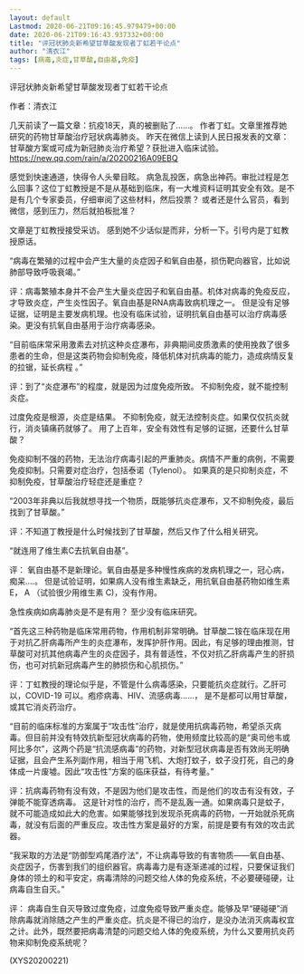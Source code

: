 ```yaml
---
layout: default
Lastmod: 2020-06-21T09:16:45.979479+00:00
date: 2020-06-21T09:16:43.937332+00:00
title: "评冠状肺炎新希望甘草酸发现者丁虹若干论点"
author: "清衣江"
tags: [病毒,炎症,甘草酸,自由基,免疫]
---
```


评冠状肺炎新希望甘草酸发现者丁虹若干论点

作者：清衣江

几天前读了一篇文章：抗疫18天，真的被删贴了……。 作者丁虹。文章里推荐她研究的药物甘草酸治疗冠状病毒肺炎。 昨天在微信上读到人民日报发表的文章：甘草酸方案或可成为新冠肺炎治疗希望？获批进入临床试验。https://new.qq.com/rain/a/20200216A09EBQ

感觉到快速通道，快得令人头晕目眩。 病急乱投医，病急出神药。审批过程是怎么回事？这位丁虹教授是不是从基础到临床，有一大堆资料证明其安全有效。是不是有几个专家委员，仔细审阅了这些材料，然后投票？ 或者还是什么官员，看到微信，感到压力，然后就拍板批准？

文章是丁虹教授接受采访。 感到她不少话似是而非，分析一下。引号内是丁虹教授原话。

“病毒在繁殖的过程中会产生大量的炎症因子和氧自由基，损伤靶向器官，比如说肺部导致呼吸衰竭。”

评：病毒繁殖本身并不会产生大量炎症因子和氧自由基。机体对病毒的免疫反应，才导致炎症，产生炎性因子。氧自由基是RNA病毒致病机理之一。 但是没有足够证据，证明是主要发病机理。也没有临床试验，证明抗氧自由基可以治疗病毒感染。更没有抗氧自由基用于治疗病毒感染。

“目前临床常采用激素去对抗这种炎症瀑布，非典期间皮质激素的使用挽救了很多患者的生命，但是这类药物会抑制免疫，降低机体对抗病毒的能力，造成病情反复的拉锯，延长病程 。”

评：到了“炎症瀑布”的程度，就是因为过度免疫所致。 不抑制免疫，就不能控制炎症。

过度免疫是根源，炎症是结果。 不抑制免疫，就无法控制炎症。如果仅仅抗炎就行，消炎镇痛药就够了。 用了上百年，安全有效性有足够的证据，还要什么甘草酸？

免疫抑制不强的药物，无法治疗病毒引起的严重肺炎。病情不严重的病例，不需要免疫抑制。只需要对症治疗，包括泰诺（Tylenol）。 如果真的是只抑制炎症，不抑制免疫，甘草酸治疗轻症还是重症？

“2003年非典以后我就想寻找一个物质，既能够抗炎症瀑布，又不抑制免疫，最后找到了甘草酸。”

评：不知道丁教授是什么时候找到了甘草酸，然后又作了什么相关研究。

“就连用了维生素C去抗氧自由基”。

评： 氧自由基不是新理论。氧自由基是多种慢性疾病的发病机理之一，冠心病，痴呆....。 但是试验证明，如果病人没有维生素缺乏，用抗氧自由基药物如维生素 E， A （试验很少用维生素 C)，没有作用。

急性疾病如病毒肺炎是不是有用？ 至少没有临床研究。

“首先这三种药物是临床常用药物，作用机制非常明确。甘草酸二铵在临床现在用于对抗乙肝病毒所产生的炎症瀑布，发挥护肝作用。因此，有足够的理由推测，甘草酸可对抗其他病毒产生的炎症因子，具有普适性，不仅对抗乙肝病毒产生的肝损伤，也可对抗新冠病毒产生的肺损伤和心肌损伤。”

评：丁虹教授的理论似乎是，不管是什么病毒感染，只要能抗炎症就行。乙肝可以，COVID-19 可以。疱疹病毒、HIV、流感病毒……， 是不是都可以用甘草酸，或其它消炎药治疗。

“目前的临床标准的方案属于“攻击性”治疗，就是使用抗病毒药物，希望杀灭病毒。但目前并没有特效抗新型冠状病毒的药物，使用频度比较高的是“奥司他韦或阿比多尔”，这两个药是“抗流感病毒”的药物，对新型冠状病毒是否有效尚无明确证据，且会产生系列副作用，相当于用飞机、大炮打蚊子，蚊子没打死，自己的身体成一片废墟。因此“攻击性”方案的临床获益，有待考量。”

评：抗病毒药物有没有效，不是因为他们是攻击性，而是他们的攻击有没有效，子弹能不能穿透病毒。 这是针对性的治疗，而不是乱轰一通。如果病毒只是蚊子，就不可能造成如此大的危害。如果能够找到发现杀死病毒的药物，一开始就杀死病毒，就没有后面的严重反应。攻击性方案是最好的方案，前提是要有有效的攻击武器。

“我采取的方法是“防御型鸡尾酒疗法”，不让病毒导致的有害物质——氧自由基、炎症因子，伤害到我们的组织器官。病毒毒力是有逐渐递减的过程，只要保证我们身体的领土的和平安定，病毒清除的问题交给人体的免疫系统，不必要硬碰硬，让病毒自生自灭。”

评： 病毒自生自灭导致过度免疫，过度免疫导致严重炎症。能够及早“硬碰硬”消除病毒就消除随之产生的严重炎症。抗炎是不得已的治疗，是没办法消灭病毒权宜之计。此外，既然要把病毒清楚的问题交给人体的免疫系统，为什么又要用抗炎药物来抑制免疫系统呢？

(XYS20200221)

